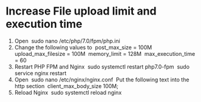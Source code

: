 # Increase File upload limit and execution time 

1. Open 
sudo nano /etc/php/7.0/fpm/php.ini 
2. Change the following values to 
post_max_size = 100M 
upload_max_filesize = 100M 
memory_limit = 128M 
max_execution_time = 60 
3. Restart PHP FPM and Nginx 
sudo systemctl restart php7.0-fpm 
sudo service nginx restart 
4. Open 
sudo nano /etc/nginx/nginx.conf 
Put the following text into the http section 
client_max_body_size 100M; 
5. Reload Nginx 
sudo systemctl reload nginx 

